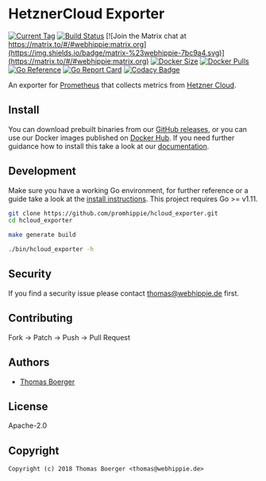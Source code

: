 # HetznerCloud Exporter

[![Current Tag](https://img.shields.io/github/v/tag/promhippie/hcloud_exporter?sort=semver)](https://github.com/promhippie/hcloud_exporter) [![Build Status](https://drone.webhippie.de/api/badges/promhippie/hcloud_exporter/status.svg)](https://drone.webhippie.de/promhippie/hcloud_exporter) [![Join the Matrix chat at https://matrix.to/#/#webhippie:matrix.org](https://img.shields.io/badge/matrix-%23webhippie-7bc9a4.svg)](https://matrix.to/#/#webhippie:matrix.org) [![Docker Size](https://img.shields.io/docker/image-size/promhippie/hcloud-exporter/latest)](https://hub.docker.com/r/promhippie/hcloud-exporter) [![Docker Pulls](https://img.shields.io/docker/pulls/promhippie/hcloud-exporter)](https://hub.docker.com/r/promhippie/hcloud-exporter) [![Go Reference](https://pkg.go.dev/badge/github.com/promhippie/hcloud_exporter.svg)](https://pkg.go.dev/github.com/promhippie/hcloud_exporter) [![Go Report Card](https://goreportcard.com/badge/github.com/promhippie/hcloud_exporter)](https://goreportcard.com/report/github.com/promhippie/hcloud_exporter) [![Codacy Badge](https://app.codacy.com/project/badge/Grade/0621f7fa70104074ad05ab9ac304d185)](https://www.codacy.com/gh/promhippie/hcloud_exporter/dashboard?utm_source=github.com&amp;utm_medium=referral&amp;utm_content=promhippie/hcloud_exporter&amp;utm_campaign=Badge_Grade)

An exporter for [Prometheus](https://prometheus.io/) that collects metrics from [Hetzner Cloud](https://console.hetzner.cloud).

## Install

You can download prebuilt binaries from our [GitHub releases](https://github.com/promhippie/hcloud_exporter/releases), or you can use our Docker images published on [Docker Hub](https://hub.docker.com/r/promhippie/hcloud-exporter/tags/). If you need further guidance how to install this take a look at our [documentation](https://promhippie.github.io/hcloud_exporter/#getting-started).

## Development

Make sure you have a working Go environment, for further reference or a guide take a look at the [install instructions](http://golang.org/doc/install.html). This project requires Go >= v1.11.

```bash
git clone https://github.com/promhippie/hcloud_exporter.git
cd hcloud_exporter

make generate build

./bin/hcloud_exporter -h
```

## Security

If you find a security issue please contact [thomas@webhippie.de](mailto:thomas@webhippie.de) first.

## Contributing

Fork -> Patch -> Push -> Pull Request

## Authors

-   [Thomas Boerger](https://github.com/tboerger)

## License

Apache-2.0

## Copyright

```console
Copyright (c) 2018 Thomas Boerger <thomas@webhippie.de>
```
